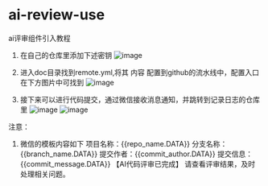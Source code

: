 # ai-review-use
ai评审组件引入教程
1. 在自己的仓库里添加下述密钥
![image](https://github.com/user-attachments/assets/888379ff-c34e-4854-b6b6-feba5bfc6525)

2. 进入doc目录找到remote.yml,将其 内容 配置到github的流水线中，配置入口在下方图片中可找到
![image](https://github.com/user-attachments/assets/f4233f94-3baf-4f91-af21-b531932fdee3)

3. 接下来可以进行代码提交，通过微信接收消息通知，并跳转到记录日志的仓库里
   ![image](https://github.com/user-attachments/assets/7c8d4da6-9b0a-4555-ae2a-fc7a4a8ea315)
![image](https://github.com/user-attachments/assets/b02c8e0d-8e61-48ce-8a6e-49bc3467dd4a)



注意：
1. 微信的模板内容如下
项目名称：{{repo_name.DATA}}
分支名称：{{branch_name.DATA}}
提交作者：{{commit_author.DATA}}
提交信息：{{commit_message.DATA}}
【AI代码评审已完成】 请查看评审结果，及时处理相关问题。 
